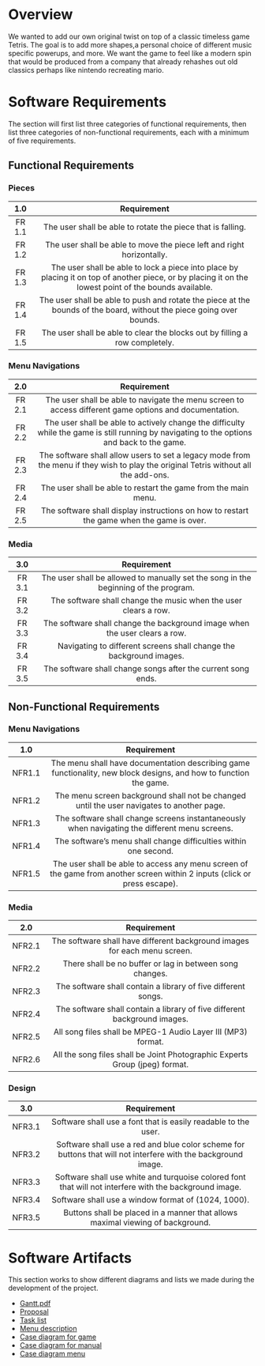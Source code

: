 # Overview
We wanted to add our own original twist on top of a classic timeless game Tetris. The goal is to add more shapes,a personal choice of different music specific powerups, and more. We want the game to feel like a modern spin that would be produced from a company that already rehashes out old classics perhaps like nintendo recreating mario.

# Software Requirements
The section will first list three categories of functional requirements, then list three categories of non-functional requirements, each with a minimum of five requirements.
  
## Functional Requirements
### Pieces
| 1.0 | Requirement |
| :-------------: | :----------: |
| FR 1.1 | The user shall be able to rotate the piece that is falling. |
| FR 1.2 | The user shall be able to move the piece left and right horizontally. |
| FR 1.3 | The user shall be able to lock a piece into place by placing it on top of another piece, or by placing it on the lowest point of the bounds available.|
| FR 1.4 | The user shall be able to push and rotate the piece at the bounds of the board, without the piece going over bounds. |
| FR 1.5 | The user shall be able to clear the blocks out by filling a row completely. |
  
### Menu Navigations
| 2.0 | Requirement |
| :-------------: | :----------: |
| FR 2.1 | The user shall be able to navigate the menu screen to access different game options and documentation. |
| FR 2.2 | The user shall be able to actively change the difficulty while the game is still running by navigating to the options and back to the game. |
| FR 2.3 | The software shall allow users to set a legacy mode from the menu if they wish to play the original Tetris without all the add-ons. |
| FR 2.4 | The user shall be able to restart the game from the main menu. |
| FR 2.5 | The software shall display instructions on how to restart the game when the game is over.|

### Media
| 3.0 | Requirement |
| :-------------: | :----------: |
| FR 3.1 | The user shall be allowed to manually set the song in the beginning of the program.        |
| FR 3.2 | The software shall change the music when the user clears a row. |
| FR 3.3 | The software shall change the background image when the user clears a row. |
| FR 3.4 | Navigating to different screens shall change the background images. |
| FR 3.5 | The software shall change songs after the current song ends. |

## Non-Functional Requirements
### Menu Navigations
| 1.0 | Requirement |
| :-------------: | :----------: |
| NFR1.1 | The menu shall have documentation describing game functionality, new block designs, and how to function the game.|
| NFR1.2 | The menu screen background shall not be changed until the user navigates to another page. |
| NFR1.3 | The software shall change screens instantaneously when navigating the different menu screens.  |
| NFR1.4 | The software’s menu shall change difficulties within one second. |
| NFR1.5 | The user shall be able to access any menu screen of the game from another screen within 2 inputs (click or press escape). |


### Media
| 2.0 | Requirement |
| :-------------: | :----------: |
| NFR2.1 | The software shall have different background images for each menu screen.|
| NFR2.2 | There shall be no buffer or lag in between song changes.|
| NFR2.3 | The software shall contain a library of five different songs.  |
| NFR2.4 | The software shall contain a library of five different background images. |
| NFR2.5 | All song files shall be MPEG-1 Audio Layer III (MP3) format. |
| NFR2.6 | All the song files shall be Joint Photographic Experts Group (jpeg) format. |


### Design
| 3.0 | Requirement |
| :-------------: | :----------: |
| NFR3.1 | Software shall use a font that is easily readable to the user.|
| NFR3.2 | Software shall use a red and blue color scheme for buttons that will not interfere with the background image. |
| NFR3.3 | Software shall use white and turquoise colored font that will not interfere with the background image.  |
| NFR3.4 | Software shall use a window format of (1024, 1000). |
| NFR3.5 | Buttons shall be placed in a manner that allows maximal viewing of background. |

# Software Artifacts
This section works to show different diagrams and lists we made during the development of the project.
* [Gantt.pdf](https://github.com/OzymandiasB/-GVSU-CIS350-BKB-game-developers/blob/master/docs/GANT.pdf)
* [Proposal](https://github.com/OzymandiasB/-GVSU-CIS350-BKB-game-developers/blob/master/docs/proposal-template.md) 
* [Task list](https://github.com/OzymandiasB/-GVSU-CIS350-BKB-game-developers/blob/master/docs/List_Tasks.pdf)
* [Menu description](https://github.com/OzymandiasB/-GVSU-CIS350-BKB-game-developers/blob/master/artifacts/use_case_diagrams/menu_description)
* [Case diagram for game](https://github.com/OzymandiasB/-GVSU-CIS350-BKB-game-developers/blob/master/artifacts/use_case_diagrams/use_case_diagram_level.pdf)
* [Case diagram for manual](https://github.com/OzymandiasB/-GVSU-CIS350-BKB-game-developers/blob/master/artifacts/use_case_diagrams/use_case_diagram_manual.pdf)
* [Case diagram menu](https://github.com/OzymandiasB/-GVSU-CIS350-BKB-game-developers/blob/master/artifacts/use_case_diagrams/use_case_diagram_menu.pdf)

